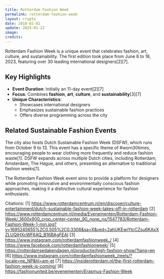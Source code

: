 ```yaml
---
title: Rotterdam Fashion Week
permalink: rotterdam-fashion-week
layout: crypto
date: 2018-01-02
update: 2025-01-22
image:
credits:
---
```



Rotterdam Fashion Week is a unique event that celebrates fashion, art, culture, and sustainability. The first edition took place from June 8 to 18, 2023, featuring over 30 leading international designers[2][7].

## Key Highlights

- **Event Duration**: Initially an 11-day event[2][7]
- **Focus**: Combines **fashion**, **art**, **culture**, and **sustainability**[3][7]
- **Unique Characteristics**:
  - Showcases international designers
  - Emphasizes sustainable fashion practices
  - Offers diverse programming across the city

## Related Sustainable Fashion Events

The city also hosts Dutch Sustainable Fashion Week (DSFW), which runs from October 9 to 13. This event has a specific theme of #worn30times, encouraging people to wear clothing more frequently and reduce fashion waste[1]. DSFW expands across multiple Dutch cities, including Rotterdam, Amsterdam, The Hague, and others, presenting an alternative to traditional fashion weeks[1].

The Rotterdam Fashion Week event aims to provide a platform for designers while promoting innovative and environmentally conscious fashion approaches, making it a distinctive cultural experience for fashion enthusiasts.

Citations:
[1] https://www.rotterdamcentrum.nl/en/discover/culture-entertainment/dutch-sustainable-fashion-week-takes-off-in-rotterdam
[2] https://www.rotterdamcentrum.nl/media/Evenementen/Rotterdam-Fashion-Week/_1600x900_crop_center-center_90_none_ns/1547783/Rotterdam-Fashion-Week-1-min.jpg?v=1695245655%2C0.505%2C0.3306&sa=X&ved=2ahUKEwiYtcCZsu6KAxXZLUQIHXcWF6AQ_B16BAgFEAI
[3] https://www.instagram.com/rotterdamfashionweek_/
[4] https://www.facebook.com/rotterdamfashionweek/
[5] https://rotterdamsedakendagen.nl/productie/high-fashion-show/?lang=en
[6] https://www.instagram.com/rotterdamfashionweek_/reels/?locale=ne_NP&hl=am-et
[7] https://insiderotterdam.nl/the-first-rotterdam-fashion-week-is-coming/
[8] https://fashionunited.be/evenementen/Erasmus-Fashion-Week
